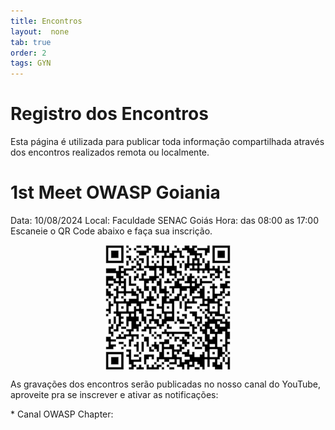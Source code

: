 ```yaml
---
title: Encontros
layout:  none
tab: true
order: 2
tags: GYN
---
```


# Registro dos Encontros

Esta página é utilizada para publicar toda informação compartilhada através dos encontros realizados remota ou localmente. 
<p>
<b><h1>1st Meet OWASP Goiania</b> </h1>
</p>
<p>
Data: 10/08/2024
Local: Faculdade SENAC Goiás
Hora: das 08:00 as 17:00 
Escaneie o QR Code abaixo e faça sua inscrição.
</p>

<img src="https://raw.githubusercontent.com/OWASP/www-chapter-goiania/main/assets/images/qrcode.png" alt="1s Meet OWASP Goiania" style="display: block; margin: auto;">

<p>
As gravações dos encontros serão publicadas no nosso canal do YouTube, aproveite pra se inscrever e ativar as notificações:
</p>
* Canal OWASP Chapter: <https://www.youtube.com/channel/UC3r4nO2QIpPRn-4VKMlY1BQ>
